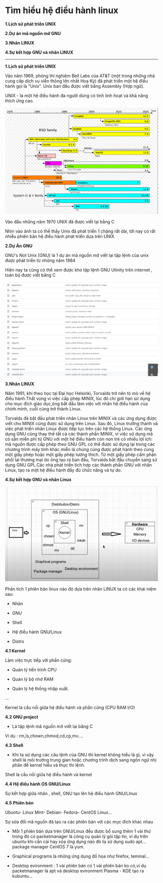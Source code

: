 # **Tìm hiểu hệ điều hành linux**

**1.Lịch sử phát triển UNIX**

**2.Dự án mã nguồn mở GNU**

**3.Nhân LINUX**

**4.Sự kết hợp GNU và nhân LINUX**

____________________________________________________________________________
**1.Lịch sử phát triển UNIX**

Vào năm 1969, phòng thí nghiệm Bell Labs của AT&T (một trong những nhà cung cấp dịch vụ viễn thông lớn nhất Hoa Kỳ) đã phát triển một hệ điều hành gọi là "Unix". Unix ban đầu được viết bằng Assembly (Hợp ngữ).

UNIX - là một hệ điều hành đa người dùng có tính linh hoạt và khả năng thích ứng cao. 

<img src="img/47.png">

Vào đầu những năm 1970 UNIX đã được viết lại bằng C

Nhìn vào ảnh ta có thể thấy Unix đã phát triển 1 chặng rất dài, tới nay có rất nhiều phiên bản hệ điều hành phát triển dựa trên UNIX.

**2.Dự Án GNU**

GNU's Not Unix (GNU) là 1 dự án mã nguồn mở viết lại tập lệnh của unix được phát triển từ những năm 1984

Hiện nay ta cũng có thể xem được kho tập lệnh GNU Utinity trên internet , toàn bộ được viết bằng C 

<img src="img/48.png">


**3.Nhân LINUX**

Năm 1991, khi theo học tại Đại học Helsinki, Torvalds trở nên tò mò về hệ điều hành.Thất vọng vì việc cấp phép MINIX, lúc đó chỉ giới hạn sử dụng cho mục đích giáo dục,ông bắt đầu làm việc với nhân hệ điều hành của chính mình, cuối cùng trở thành Linux.

Torvalds đã bắt đầu phát triển nhân Linux trên MINIX và các ứng dụng được viết cho MINIX cũng được sử dụng trên Linux. Sau đó, Linux trưởng thành và việc phát triển nhân Linux được tiếp tục trên các hệ thống Linux. Các ứng dụng GNU cũng thay thế tất cả các thành phần MINIX, vì việc sử dụng mã có sẵn miễn phí từ GNU với một hệ điều hành còn non trẻ có nhiều lợi ích: mã nguồn được cấp phép theo GNU GPL có thể được sử dụng lại trong các chương trình máy tính khác miễn là chúng cũng được phát hành theo cùng một giấy phép hoặc một giấy phép tương thích. Từ một giấy phép cấm phân phối lại thương mại do ông tạo ra ban đầu, Torvalds bắt đầu chuyển sang sử dụng GNU GPL.Các nhà phát triển tích hợp các thành phần GNU với nhân Linux, tạo ra một hệ điều hành đầy đủ chức năng và tự do.

**4.Sự kết hợp GNU và nhân Linux**

<img src="img/49.png">

Phân tích 1 phiên bản linux nào đó dựa trên nhân LINUX ta có các khái niệm sau:

- Nhân 

- GNU

- Shell

- Hệ điều hành GNU/Linux

- Distro

**4.1 Kernel**

Làm việc trực tiếp với phần cứng:

- Quản lý tiến trình CPU

- Quản lý bộ nhớ RAM

- Quản lý hệ thống nhập xuất.

...

Kernel là cầu nối giữa hệ điều hành và phần cứng (CPU RAM I/O)

**4.2 GNU project**

- Là tập lệnh mã nguồn mở viết lại bằng C

Ví dụ : rm,ls,chown,chmod,cd,cp,mv....

**4.3 Shell**

- Khi ta sử dụng các câu lệnh của GNU thì kernel không hiểu là gì, vì vậy shell là môi trường trung gian hoặc chương trình dịch sang ngôn ngữ nhị phân để kernel hiểu và thực thi lệnh.

Shell là cầu nối giữa hệ điều hành và kernel

**4.4 Hệ điều hành OS GNU/Linux**

Sự kết hợp giữa nhân , shell, GNU tạo lên hệ điều hành GNU/LInux

**4.5 Phiên bản**

Ubuntu- Linux Mint- Debian- Fedora- CentOS Linux...

Sự sửa đổi mã nguồn đã tạo ra các phiên bản với các mục đích khác nhau

- Mỗi 1 phiên bản dựa trên GNU/Linux đều được bổ sung thêm 1 vài thứ trong đó có packetmanager là công cụ quản lý gói tập tin, ví dụ trên ubuntu khi cần cài hay xóa ứng dụng nào đó ta sử dụng sudo apt... package manager CentOS 7 là yum.

- Graphical programs là những ứng dụng đồ họa như firefox, teminal...

- Desktop evironment : 1 vài phiên bản có 1 vài phiên bản ko có,ví dụ packetmanager là apt và desktop evironment  Plasma - KDE tạo ra kubuntu...



















